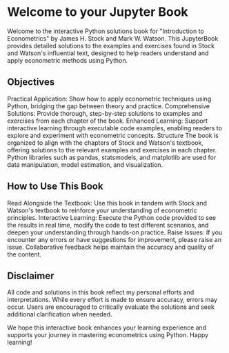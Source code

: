 # Welcome to your Jupyter Book

Welcome to the interactive Python solutions book for "Introduction to Econometrics" by James H. Stock and Mark W. Watson. This JupyterBook provides detailed solutions to the examples and exercises found in Stock and Watson's influential text, designed to help readers understand and apply econometric methods using Python.


## Objectives

Practical Application: Show how to apply econometric techniques using Python, bridging the gap between theory and practice.
Comprehensive Solutions: Provide thorough, step-by-step solutions to examples and exercises from each chapter of the book.
Enhanced Learning: Support interactive learning through executable code examples, enabling readers to explore and experiment with econometric concepts.
Structure
The book is organized to align with the chapters of Stock and Watson's textbook, offering solutions to the relevant examples and exercises in each chapter. Python libraries such as pandas, statsmodels, and matplotlib are used for data manipulation, model estimation, and visualization.

## How to Use This Book

Read Alongside the Textbook: Use this book in tandem with Stock and Watson's textbook to reinforce your understanding of econometric principles.
Interactive Learning: Execute the Python code provided to see the results in real time, modify the code to test different scenarios, and deepen your understanding through hands-on practice.
Raise Issues: If you encounter any errors or have suggestions for improvement, please raise an issue. Collaborative feedback helps maintain the accuracy and quality of the content.

## Disclaimer

All code and solutions in this book reflect my personal efforts and interpretations. While every effort is made to ensure accuracy, errors may occur. Users are encouraged to critically evaluate the solutions and seek additional clarification when needed.

We hope this interactive book enhances your learning experience and supports your journey in mastering econometrics using Python. Happy learning!

```{tableofcontents}
```
